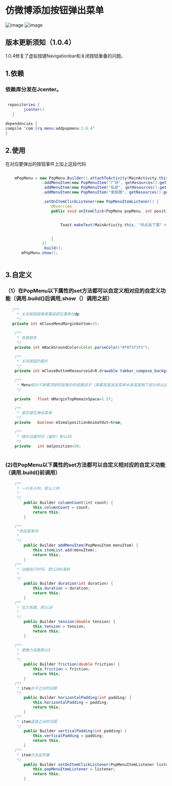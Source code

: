 # 仿微博添加按钮弹出菜单
![image](https://github.com/joelan/WeiboPopupMenu/raw/master/screenshoot/Screenshot_2016-12-10-20-00-44-686_com.example.ad.png)
![image](https://github.com/joelan/WeiboPopupMenu/raw/master/screenshoot/Screenshot_2016-12-10-20-00-50-299_com.example.ad.png)

## 版本更新须知（1.0.4）
1.0.4修复了虚拟按键Navigationbar和关闭按钮重叠的问题。

## 1.依赖
### 依赖库分发在Jcenter。
```java

 repositories { 
        jcenter()
   }

dependencies {
compile 'com.lrq.menu:addpopmenu:1.0.4'
}

```
## 2.使用
在对应要弹出的按钮事件上加上这段代码
```java

    mPopMenu = new PopMenu.Builder().attachToActivity(MainActivity.this)
                .addMenuItem(new PopMenuItem("广场", getResources().getDrawable(R.drawable.tabbar_compose_idea)))
                .addMenuItem(new PopMenuItem("私密", getResources().getDrawable(R.drawable.tabbar_compose_photo)))
                .addMenuItem(new PopMenuItem("家庭圈", getResources().getDrawable(R.drawable.tabbar_compose_headlines)))

                .setOnItemClickListener(new PopMenuItemListener() {
                    @Override
                    public void onItemClick(PopMenu popMenu, int position) {


                        Toast.makeText(MainActivity.this, "你点击了第" + position + "个位置", Toast.LENGTH_SHORT).show();


                    }
                })
                .build();
       mPopMenu.show();         
                
```
## 3.自定义

### （1）在PopMenu以下属性的set方法都可以自定义相对应的自定义功能（调用.build()后调用,show（）调用之前）

```java
   /**
     * 关闭按钮距离屏幕底部位置单位dp
     */
   private int mCloseMenuMarginbottom=15;

    /**
     * 背景颜色
     */
    private int mBackGroundColor=Color.parseColor("#f0f3f3f3");

    /**
     * 关闭按钮的图片
     */
    private int mCloseButtomResourceid=R.drawable.tabbar_compose_background_icon_close;

    /**
     * Menu相对于屏幕顶部的距离的的倍数因子（屏幕高度减去菜单本身高度剩下部分除以这个倍数因子）
     */

    private   float mMarginTopRemainSpace=1.5f;

    /**
     * 是否错位弹出菜单
     */
    private   boolean mIsmalpositionAnimatOut=true;

    /**
     * 错位动画时间（毫秒）默认50
     */
    private   int malposition=50;
    
```

### (2)在PopMenu以下属性的set方法都可以自定义相对应的自定义功能（调用.build()前调用）

```java
    /**
     * 一行多少列，默认三列
     *
     */
        public Builder columnCount(int count) {
            this.columnCount = count;
            return this;
        }

    /**
     *添加菜单项
     *
     */
        public Builder addMenuItem(PopMenuItem menuItem) {
            this.itemList.add(menuItem);
            return this;
        }
    /**
     * 动画执行时间，默认300毫秒
     *
     */
        public Builder duration(int duration) {
            this.duration = duration;
            return this;
        }
    /**
     * 拉力系数，默认10
     *
     */
        public Builder tension(double tension) {
            this.tension = tension;
            return this;
        }

    /**
     * 摩擦力系数默认5
     *
     */
        public Builder friction(double friction) {
            this.friction = friction;
            return this;
        }
    /**
     * item水平之间的间距
     */
        public Builder horizontalPadding(int padding) {
            this.horizontalPadding = padding;
            return this;
        }
    /**
     * item竖直之间的间距
     */
        public Builder verticalPadding(int padding) {
            this.verticalPadding = padding;
            return this;
        }
    /**
     * item点击监听器
     */
        public Builder setOnItemClickListener(PopMenuItemListener listener) {
            this.popMenuItemListener = listener;
            return this;
        }
    
```
    
